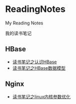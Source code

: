 # ReadingNotes
My Reading Notes

我的读书笔记


## HBase

*  [读书笔记之认识HBase](http://blog.edagarli.com/2016/01/20/%E8%AF%BB%E4%B9%A6%E7%AC%94%E8%AE%B0%E4%B9%8B%E8%AE%A4%E8%AF%86HBase/)
*  [读书笔记之HBase数据模型](http://blog.edagarli.com/2016/01/21/%E8%AF%BB%E4%B9%A6%E7%AC%94%E8%AE%B0%E4%B9%8BHBase%E6%95%B0%E6%8D%AE%E6%A8%A1%E5%9E%8B/)

## Nginx

*  [读书笔记之linux内核参数优化](http://localhost:4000/2016/01/18/linux%E5%86%85%E6%A0%B8%E5%8F%82%E6%95%B0%E4%BC%98%E5%8C%96/)


